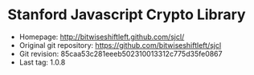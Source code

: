 Stanford Javascript Crypto Library
==================================

- Homepage: http://bitwiseshiftleft.github.com/sjcl/
- Original git repository: https://github.com/bitwiseshiftleft/sjcl
- Git revision: 85caa53c281eeeb502310013312c775d35fe0867
- Last tag: 1.0.8
